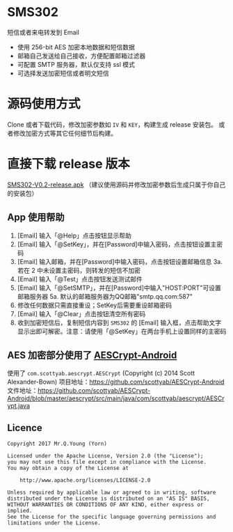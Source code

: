 SMS302
===============

短信或者来电转发到 Email

 * 使用 256-bit AES 加密本地数据和短信数据
 * 邮箱自己发送给自己接收，方便配置邮箱过滤器
 * 可配置 SMTP 服务器，默认仅支持 ssl 模式
 * 可选择发送加密短信或者明文短信


# 源码使用方式

Clone 或者下载代码，修改加密参数如 `IV` 和 `KEY`，构建生成 release 安装包。
或者修改加密方式等其它任何细节后构建。


# 直接下载 release 版本 

[SMS302-V0.2-release.apk](https://github.com/mrqyoung/SMS302-V0.2-release.apk)
（建议使用源码并修改加密参数后生成只属于你自己的安装包）

## App 使用帮助

1. [Email] 输入「@Help」点击按钮显示帮助
2. [Email] 输入「@SetKey」，并在[Password]中输入密码，点击按钮设置主密码
3. [Email] 输入邮箱，并在[Password]中输入密码，点击按钮设置邮箱信息
    3a. 若在 2 中未设置主密码，则转发的短信不加密
4. [Email] 输入「@Test」点击按钮发送测试邮件
5. [Email] 输入「@SetSMTP」，并在[Password]中输入"HOST:PORT"可设置邮箱服务器
    5a. 默认的邮箱服务器为QQ邮箱"smtp.qq.com:587"
6. 修改任何数据只需直接重设；SetKey后需要重设邮箱密码
7. [Email] 输入「@Clear」点击按钮清空所有密码
8. 收到加密短信后，复制短信内容到 `SMS302` 的 [Email] 输入框，点击帮助文字显示出即可解密。注意：请使用「@SetKey」在两台手机上设置同样的主密码


## AES 加密部分使用了 [AESCrypt-Android ](https://github.com/scottyab/AESCrypt-Android)

使用了 `com.scottyab.aescrypt.AESCrypt` (Copyright (c) 2014 Scott Alexander-Bown)
项目地址：https://github.com/scottyab/AESCrypt-Android
文件地址：https://github.com/scottyab/AESCrypt-Android/blob/master/aescrypt/src/main/java/com/scottyab/aescrypt/AESCrypt.java


## Licence

    Copyright 2017 Mr.Q.Young (Yorn)
    
    Licensed under the Apache License, Version 2.0 (the "License");
    you may not use this file except in compliance with the License.
    You may obtain a copy of the License at
    
        http://www.apache.org/licenses/LICENSE-2.0
    
    Unless required by applicable law or agreed to in writing, software
    distributed under the License is distributed on an "AS IS" BASIS,
    WITHOUT WARRANTIES OR CONDITIONS OF ANY KIND, either express or implied.
    See the License for the specific language governing permissions and
    limitations under the License.


 

